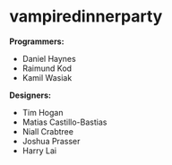 # vampiredinnerparty

**Programmers:**

- Daniel Haynes
- Raimund Kod
- Kamil Wasiak

**Designers:**

- Tim Hogan
- Matias Castillo-Bastias
- Niall Crabtree
- Joshua Prasser
- Harry Lai
